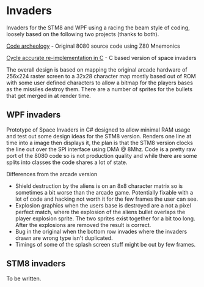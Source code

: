 # Invaders

Invaders for the STM8 and WPF using a racing the beam style of coding, loosely based on the following two projects (thanks to both).

[Code archeology](http://computerarcheology.com/Arcade/SpaceInvaders/Code.html) - Original 8080 source code using Z80 Mnemonics

[Cycle accurate re-implementation in C](https://github.com/loadzero/si78c) - C based version of space invaders

The overall design is based on mapping the original arcade hardware of 256x224 raster screen to a 32x28 character map mostly based out of ROM with some user defined characters to allow a bitmap for the players bases as the missiles destroy them. There are a number of sprites for the bullets that get merged in at render time.

## WPF invaders

Prototype of Space Invaders in C# designed to allow minimal RAM usage and test out some design ideas for the STM8 version. Renders one line at time into a image then displays it, the plan is that the STM8 version clocks the line out over the SPI interface using DMA @ 8Mhz. Code is a pretty raw port of the 8080 code so is not production quality and while there are some splits into classes the code shares a lot of state.

Differences from the arcade version

- Shield destruction by the aliens is on an 8x8 character matrix so is sometimes a bit worse than the arcade game. Potentially fixable with a lot of code and hacking not worth it for the few frames the user can see.
- Explosion graphics when the users base is destroyed are a not a pixel perfect match, where the explosion of the aliens bullet overlaps the player explosion sprite. The two sprites exist together for a bit too long. After the explosions are removed the result is correct.
- Bug in the original when the bottom row invades where the invaders drawn are wrong type isn't duplicated.
- Timings of some of the splash screen stuff might be out by few frames.

## STM8 invaders

To be written.
